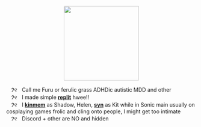 <p align="center">
<img src="https://media.discordapp.net/attachments/1196764336656502797/1242296920681222164/Untitled84_20240521090402.png?ex=664d52aa&is=664c012a&hm=4ca0807cbfccf2bbfc7a32644915aa5d811d5ea2ae0a1b25fbb3d2cc50047d2e&"<width="199" height="199">
</p>

ㅤ𑁘୧ㅤCall me Furu or ferulic grass ADHDic autistic MDD and other
\
ㅤ𑁘୧ㅤI made simple [**replit**](https://replit.com/@sebastiansis/twinkl) hwee!!
\
ㅤ𑁘୧ㅤI [**kinmem**](https://fkin.carrd.co/#two) as Shadow, Helen, [**syn**](https://fkin.carrd.co/#two) as Kit while in Sonic main usually on cosplaying games frolic and cling onto people, I might get too intimate
\
ㅤ𑁘୧ㅤDiscord + other are NO and hidden